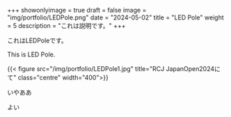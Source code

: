 
+++ 
showonlyimage = true 
draft = false 
image = "img/portfolio/LEDPole.png" 
date = "2024-05-02" 
title = "LED Pole" 
weight = 5
description = "これは説明です。"
+++

これはLEDPoleです。

This is LED Pole.

{{< figure src="/img/portfolio/LEDPole1.jpg" title="RCJ JapanOpen2024にて" class="centre" width="400">}}

いやああ

よい
